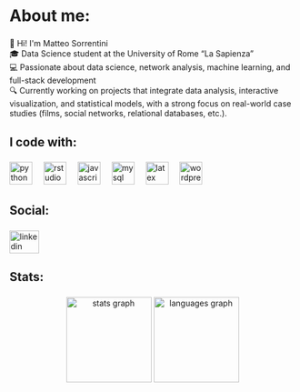 <h1 align="left">About me:</h1>

###

<p align="left">👋 Hi! I'm Matteo Sorrentini<br>🎓 Data Science student at the University of Rome “La Sapienza”<br>💻 Passionate about data science, network analysis, machine learning, and full-stack development<br>🔍 Currently working on projects that integrate data analysis, interactive visualization, and statistical models, with a strong focus on real-world case studies (films, social networks, relational databases, etc.).</p>

###

<h2 align="left">I code with:</h2>

###

<div align="left">
  <img src="https://img.shields.io/badge/Python-3776AB?logo=python&logoColor=white&style=for-the-badge" height="40" alt="python logo"  />
  <img width="12" />
  <img src="https://img.shields.io/badge/RStudio-75AADB?logo=rstudioide&logoColor=black&style=for-the-badge" height="40" alt="rstudio logo"  />
  <img width="12" />
  <img src="https://img.shields.io/badge/JavaScript-F7DF1E?logo=javascript&logoColor=black&style=for-the-badge" height="40" alt="javascript logo"  />
  <img width="12" />
  <img src="https://img.shields.io/badge/MySQL-4479A1?logo=mysql&logoColor=white&style=for-the-badge" height="40" alt="mysql logo"  />
  <img width="12" />
  <img src="https://img.shields.io/badge/LaTeX-008080?logo=latex&logoColor=white&style=for-the-badge" height="40" alt="latex logo"  />
  <img width="12" />
  <img src="https://img.shields.io/badge/WordPress-21759B?logo=wordpress&logoColor=white&style=for-the-badge" height="40" alt="wordpress logo"  />
</div>

###

<h2 align="left">Social:</h2>

###

<div align="left">
  <a href="https://www.linkedin.com/in/matteo-sorrentini/" target="_blank">
    <img src="https://raw.githubusercontent.com/maurodesouza/profile-readme-generator/master/src/assets/icons/social/linkedin/default.svg" width="52" height="40" alt="linkedin logo"  />
  </a>
</div>

###

<h2 align="left">Stats:</h2>

###

<div align="center">
  <img src="https://github-readme-stats.vercel.app/api?username=sorrentini2002&hide_title=false&hide_rank=false&show_icons=true&include_all_commits=true&count_private=true&disable_animations=false&theme=dracula&locale=en&hide_border=false&order=1" height="150" alt="stats graph"  />
  <img src="https://github-readme-stats.vercel.app/api/top-langs?username=sorrentini2002&locale=en&hide_title=false&layout=compact&card_width=320&langs_count=5&theme=dracula&hide_border=false&order=2" height="150" alt="languages graph"  />
</div>
